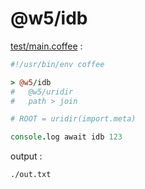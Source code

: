 [‼️]: ✏️README.mdt

# @w5/idb

[test/main.coffee](./test/main.coffee) :

```coffee
#!/usr/bin/env coffee

> @w5/idb
#   @w5/uridir
#   path > join

# ROOT = uridir(import.meta)

console.log await idb 123
```

output :

```
./out.txt
```

